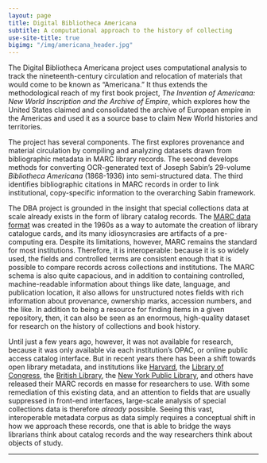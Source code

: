 ```yaml
---
layout: page
title: Digital Bibliotheca Americana
subtitle: A computational approach to the history of collecting
use-site-title: true
bigimg: "/img/americana_header.jpg"
---
```


The Digital Bibliotheca Americana project uses computational analysis to track the nineteenth-century circulation and relocation of materials that would come to be known as “Americana.” It thus extends the methodological reach of my first book project, *The Invention of Americana: New World Inscription and the Archive of Empire*, which explores how the United States claimed and consolidated the archive of European empire in the Americas and used it as a source base to claim New World histories and territories.

The project has several components. The first explores provenance and material circulation by compiling and analyzing datasets drawn from bibliographic metadata in MARC library records. The second develops methods for converting OCR-generated text of Joseph Sabin’s 29-volume *Bibliotheca Americana* (1868-1936) into semi-structured data. The third identifies bibliographic citations in MARC records in order to link institutional, copy-specific information to the overarching Sabin framework. 

The DBA project is grounded in the insight that special collections data at scale already exists in the form of library catalog records. The [MARC data format](https://www.loc.gov/marc/umb/) was created in the 1960s as a way to automate the creation of library catalogue cards, and its many idiosyncrasies are artifacts of a pre-computing era. Despite its limitations, however, MARC remains the standard for most institutions. Therefore, it is interoperable: because it is so widely used, the fields and controlled terms are consistent enough that it is possible to compare records across collections and institutions. The MARC schema is also quite capacious, and in addition to containing controlled, machine-readable information about things like date, language, and publication location, it also allows for unstructured notes fields with rich information about provenance, ownership marks, accession numbers, and the like. In addition to being a resource for finding items in a given repository, then, it can also be seen as an enormous, high-quality dataset for research on the history of collections and book history.

Until just a few years ago, however, it was not available for research, because it was only available via each institution’s OPAC, or online public access catalog interface. But in recent years there has been a shift towards open library metadata, and institutions like [Harvard](https://emeritus.library.harvard.edu/open-metadata), the [Library of Congress](http://www.loc.gov/cds/products/marcDist.php), the [British Library](http://www.bl.uk/bibliographic/datafree.html), the [New York Public Library](https://www.nypl.org/help/about-nypl/legal-notices/open-metadata), and others have released their MARC records en masse for researchers to use. With some remediation of this existing data, and an attention to fields that are usually suppressed in front-end interfaces, large-scale analysis of special collections data is therefore *already* possible. Seeing this vast, interoperable metadata corpus as data simply requires a conceptual shift in how we approach these records, one that is able to bridge the ways librarians think about catalog records and the way researchers think about objects of study.

-----
